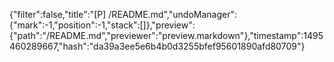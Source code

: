 {"filter":false,"title":"[P] /README.md","undoManager":{"mark":-1,"position":-1,"stack":[]},"preview":{"path":"/README.md","previewer":"preview.markdown"},"timestamp":1495460289667,"hash":"da39a3ee5e6b4b0d3255bfef95601890afd80709"}